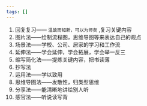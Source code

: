 ```yaml
---
tags: []
---
```

1. 回复复习—— `温故而知新，可以为师矣` ,复习关键内容
2. 图片法——绘制流程图，思维导图等来表达自己的观点
3. 场景法——学校、公司、居家的学习和工作流
4. 延伸法——学会延伸，学会拓展，学会举一反三
5. 缩写简化法——提炼关键内容，把书读薄
6. 抄写法
7. 运用法——学以致用
8. 思维导图法——发散性，归类型思维
9. 分享法——能清晰地讲给别人听
10. 感官法——听说读写背